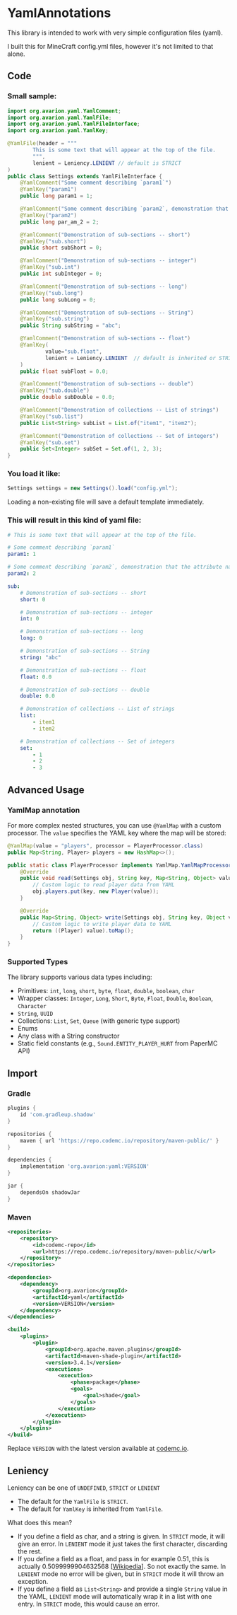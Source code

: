 # YamlAnnotations

This library is intended to work with very simple configuration files (yaml).

I built this for MineCraft config.yml files, however it's not limited to that alone.

## Code

### Small sample:

```java
import org.avarion.yaml.YamlComment;
import org.avarion.yaml.YamlFile;
import org.avarion.yaml.YamlFileInterface;
import org.avarion.yaml.YamlKey;

@YamlFile(header = """
        This is some text that will appear at the top of the file.
        """,
        lenient = Leniency.LENIENT // default is STRICT
)
public class Settings extends YamlFileInterface {
    @YamlComment("Some comment describing `param1`")
    @YamlKey("param1")
    public long param1 = 1;

    @YamlComment("Some comment describing `param2`, demonstration that the attribute name doesn't need to match the key")
    @YamlKey("param2")
    public long par_am_2 = 2;

    @YamlComment("Demonstration of sub-sections -- short")
    @YamlKey("sub.short")
    public short subShort = 0;

    @YamlComment("Demonstration of sub-sections -- integer")
    @YamlKey("sub.int")
    public int subInteger = 0;

    @YamlComment("Demonstration of sub-sections -- long")
    @YamlKey("sub.long")
    public long subLong = 0;

    @YamlComment("Demonstration of sub-sections -- String")
    @YamlKey("sub.string")
    public String subString = "abc";

    @YamlComment("Demonstration of sub-sections -- float")
    @YamlKey(
            value="sub.float",
            lenient = Leniency.LENIENT  // default is inherited or STRICT
    )
    public float subFloat = 0.0;

    @YamlComment("Demonstration of sub-sections -- double")
    @YamlKey("sub.double")
    public double subDouble = 0.0;

    @YamlComment("Demonstration of collections -- List of strings")
    @YamlKey("sub.list")
    public List<String> subList = List.of("item1", "item2");

    @YamlComment("Demonstration of collections -- Set of integers")
    @YamlKey("sub.set")
    public Set<Integer> subSet = Set.of(1, 2, 3);
}
```

### You load it like:

```java
Settings settings = new Settings().load("config.yml");
```

Loading a non-existing file will save a default template immediately.

### This will result in this kind of yaml file:

```yaml
# This is some text that will appear at the top of the file.

# Some comment describing `param1`
param1: 1

# Some comment describing `param2`, demonstration that the attribute name doesn't need to match the key
param2: 2

sub:
    # Demonstration of sub-sections -- short
    short: 0

    # Demonstration of sub-sections -- integer
    int: 0

    # Demonstration of sub-sections -- long
    long: 0

    # Demonstration of sub-sections -- String
    string: "abc"

    # Demonstration of sub-sections -- float
    float: 0.0

    # Demonstration of sub-sections -- double
    double: 0.0

    # Demonstration of collections -- List of strings
    list:
        - item1
        - item2

    # Demonstration of collections -- Set of integers
    set:
        - 1
        - 2
        - 3
```

## Advanced Usage

### YamlMap annotation

For more complex nested structures, you can use `@YamlMap` with a custom processor. The `value` specifies the YAML key where the map will be stored:

```java
@YamlMap(value = "players", processor = PlayerProcessor.class)
public Map<String, Player> players = new HashMap<>();

public static class PlayerProcessor implements YamlMap.YamlMapProcessor<Settings> {
    @Override
    public void read(Settings obj, String key, Map<String, Object> value) {
        // Custom logic to read player data from YAML
        obj.players.put(key, new Player(value));
    }

    @Override
    public Map<String, Object> write(Settings obj, String key, Object value) {
        // Custom logic to write player data to YAML
        return ((Player) value).toMap();
    }
}
```

### Supported Types

The library supports various data types including:
- Primitives: `int`, `long`, `short`, `byte`, `float`, `double`, `boolean`, `char`
- Wrapper classes: `Integer`, `Long`, `Short`, `Byte`, `Float`, `Double`, `Boolean`, `Character`
- `String`, `UUID`
- Collections: `List`, `Set`, `Queue` (with generic type support)
- Enums
- Any class with a String constructor
- Static field constants (e.g., `Sound.ENTITY_PLAYER_HURT` from PaperMC API)

## Import

### Gradle

```gradle
plugins {
    id 'com.gradleup.shadow'
}

repositories {
    maven { url 'https://repo.codemc.io/repository/maven-public/' }
}

dependencies {
    implementation 'org.avarion:yaml:VERSION'
}

jar {
    dependsOn shadowJar
}
```

### Maven

```xml
<repositories>
    <repository>
        <id>codemc-repo</id>
        <url>https://repo.codemc.io/repository/maven-public/</url>
    </repository>
</repositories>

<dependencies>
    <dependency>
        <groupId>org.avarion</groupId>
        <artifactId>yaml</artifactId>
        <version>VERSION</version>
    </dependency>
</dependencies>

<build>
    <plugins>
        <plugin>
            <groupId>org.apache.maven.plugins</groupId>
            <artifactId>maven-shade-plugin</artifactId>
            <version>3.4.1</version>
            <executions>
                <execution>
                    <phase>package</phase>
                    <goals>
                        <goal>shade</goal>
                    </goals>
                </execution>
            </executions>
        </plugin>
    </plugins>
</build>
```

Replace `VERSION` with the latest version available at [codemc.io](https://repo.codemc.io/#browse/browse:browse:maven-public:org%2Favarion%2Fyaml).

## Leniency
Leniency can be one of `UNDEFINED`, `STRICT` or `LENIENT`

- The default for the `YamlFile` is `STRICT`.
- The default for `YamlKey` is inherited from `YamlFile`.

What does this mean?
- If you define a field as char, and a string is given. In `STRICT` mode, it will give an error. In `LENIENT` mode it just takes the first character, discarding the rest.
- If you define a field as a float, and pass in for example 0.51, this is actually 0.5099999904632568 \[[Wikipedia](https://en.wikipedia.org/wiki/Floating-point_arithmetic)]. So not exactly the same. In `LENIENT` mode no error will be given, but in `STRICT` mode it will throw an exception.
- If you define a field as `List<String>` and provide a single `String` value in the YAML, `LENIENT` mode will automatically wrap it in a list with one entry. In `STRICT` mode, this would cause an error.